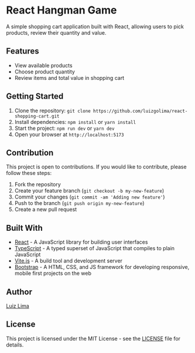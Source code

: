 # React Hangman Game

A simple shopping cart application built with React, allowing users to pick products, review their quantity and value.

## Features
- View available products
- Choose product quantity
- Review items and total value in shopping cart

## Getting Started

1. Clone the repository: `git clone https://github.com/luizgolima/react-shopping-cart.git`
2. Install dependencies: `npm install` or `yarn install`
3. Start the project: `npm run dev` or `yarn dev`
4. Open your browser at `http://localhost:5173`

## Contribution
This project is open to contributions. If you would like to contribute, please follow these steps:
1. Fork the repository
2. Create your feature branch (`git checkout -b my-new-feature`)
3. Commit your changes (`git commit -am 'Adding new feature'`)
4. Push to the branch (`git push origin my-new-feature`)
5. Create a new pull request

## Built With

- [React](https://reactjs.org/) - A JavaScript library for building user interfaces
- [TypeScript](https://www.typescriptlang.org/) - A typed superset of JavaScript that compiles to plain JavaScript
- [Vite.js](https://github.com/vitejs/vite) - A build tool and development server
- [Bootstrap](https://getbootstrap.com/) - A HTML, CSS, and JS framework for developing responsive, mobile first projects on the web

## Author

[Luiz Lima](https://github.com/[luizgolima])

## License

This project is licensed under the MIT License - see the [LICENSE](LICENSE) file for details.
